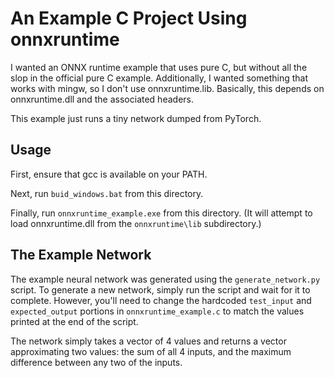 An Example C Project Using onnxruntime
======================================

I wanted an ONNX runtime example that uses pure C, but without all the slop
in the official pure C example.  Additionally, I wanted something that works
with mingw, so I don't use onnxruntime.lib. Basically, this depends on
onnxruntime.dll and the associated headers.

This example just runs a tiny network dumped from PyTorch.


Usage
-----

First, ensure that gcc is available on your PATH.

Next, run `buid_windows.bat` from this directory.

Finally, run `onnxruntime_example.exe` from this directory. (It will attempt to
load onnxruntime.dll from the `onnxruntime\lib` subdirectory.)


The Example Network
-------------------

The example neural network was generated using the `generate_network.py`
script. To generate a new network, simply run the script and wait for it to
complete.  However, you'll need to change the hardcoded `test_input` and
`expected_output` portions in `onnxruntime_example.c` to match the values
printed at the end of the script.

The network simply takes a vector of 4 values and returns a vector
approximating two values: the sum of all 4 inputs, and the maximum difference
between any two of the inputs.

